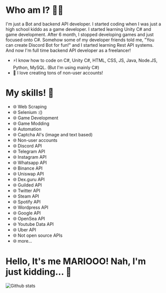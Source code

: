 # Who am I? 👨‍💻
I'm just a Bot and backend API developer. I started coding when I was just a high school kiddo as a game developer. I started learning Unity C# and game development. After 6 month, I stopped developing games and just focused onto C#. Somehow some of my developer friends told me, "You can create Discord Bot for fun!" and I started learning Rest API systems. And now I'm full time backend API developer as a freelancer!

- ⚡I know how to code on C#, Unity C#, HTML, CSS, JS, Java, Node.JS, Python, MySQL. (But I'm using mainly C#)
- 💬 I love creating tons of non-user accounts!

# My skills! 🧙‍
- 🌐 Web Scraping
- 🌐 Selenium :()
- 🌐 Game Development
- 🌐 Game Modding
- 🌐 Automation 
- 🌐 Captcha AI's (image and text based)
- 🌐 Non-user accounts
- 🌐 Discord API
- 🌐 Telegram API
- 🌐 Instagram API
- 🌐 Whatsapp API
- 🌐 Binance API
- 🌐 Uniswap API
- 🌐 Dex.guru API
- 🌐 Guilded API
- 🌐 Twitter API
- 🌐 Steam API
- 🌐 Spotify API
- 🌐 Wordpress API
- 🌐 Google API
- 🌐 OpenSea API
- 🌐 Youtube Data API
- 🌐 Uber API
- 🌐 Not open source APIs
- 🌐 more...

# Hello, It's me MARIOOO! Nah, I'm just kidding... 👋
![Github stats](https://github-readme-stats.vercel.app/api?username=LindaMosep&show_icons=true&theme=radical)

